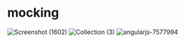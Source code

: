 # mocking
![Screenshot (1602)](https://github.com/mdfaizan973/mocking/assets/106812942/da30cd4d-f1c3-4904-a271-e837cd112540)
![Collection (3)](https://github.com/mdfaizan973/mocking/assets/106812942/346ff948-c5c3-4935-9c88-c925a2611809)
![angularjs-7577994](https://github.com/mdfaizan973/mocking/assets/106812942/8627170b-5eb9-4d18-84e8-4d7096bb4079)
